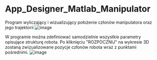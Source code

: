 # App_Designer_Matlab_Manipulator
Program wyliczający i wizualizujący położenie członów manipulatora oraz jego trajektorii
![image](https://user-images.githubusercontent.com/63428486/173535776-bd8423f1-c327-47d7-be3a-af81cef31140.png)

W programie można zdefiniować samodzielnie wszystkie parametry opisujące strukturę robota. 
Po kliknięciu "ROZPOCZNIJ" na wykresie 3D zostaną zwizualizowane pozycje członów robota wraz z punktami pośrednimi.
![image](https://user-images.githubusercontent.com/63428486/173537269-99f035ee-ab4e-4cfa-afe2-aea3e9162ce2.png)
